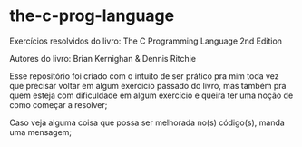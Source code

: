 # the-c-prog-language
Exercícios resolvidos do livro: The C Programming Language 2nd Edition 

Autores do livro: Brian Kernighan & Dennis Ritchie

Esse repositório foi criado com o intuito de ser prático pra mim toda vez que precisar voltar em algum exercício passado do livro, mas também pra quem esteja com dificuldade
em algum exercício e queira ter uma noção de como começar a resolver;

Caso veja alguma coisa que possa ser melhorada no(s) código(s), manda uma mensagem;
